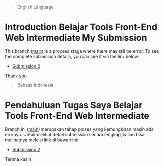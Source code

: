> English Language

# Introduction Belajar Tools Front-End Web Intermediate My Submission

This branch ([main](https://github.com/wilsonoey60/Belajar-Tools-Front-End-Web-Intermediate)) is a process stage where there may still be error. To see the complete submission details, you can see it via the link below:

-   [Submission 2](https://github.com/wilsonoey60/Belajar-Tools-Front-End-Web-Intermediate/tree/submission-2)

Thank you

> Bahasa Indonesia

# Pendahuluan Tugas Saya Belajar Tools Front-End Web Intermediate

Branch ini ([main](https://github.com/wilsonoey60/Belajar-Tools-Front-End-Web-Intermediate)) merupakan tahap proses yang kemungkinan masih ada erornya. Untuk melihat detail submission secara lengkap, kalian bisa melihatnya melalui link di bawah ini:

-   [Submission 2](https://github.com/wilsonoey60/Belajar-Tools-Front-End-Web-Intermediate/tree/submission-2)

Terima kasih

